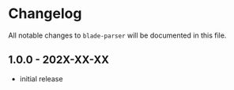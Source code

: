 # Changelog

All notable changes to `blade-parser` will be documented in this file.

## 1.0.0 - 202X-XX-XX

- initial release
